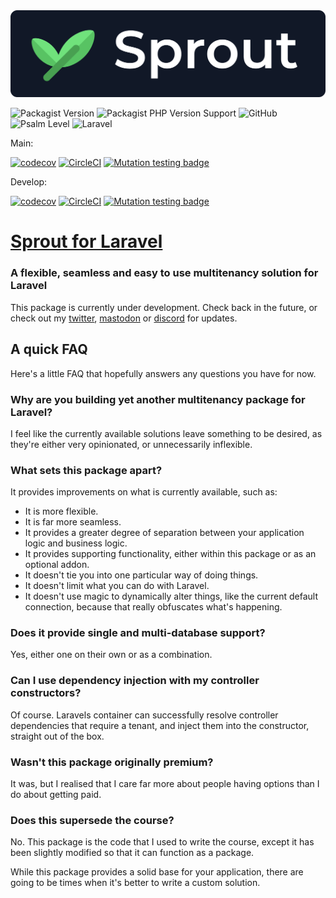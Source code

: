 <img src="sprout.png">

![Packagist Version](https://img.shields.io/packagist/v/sprout/sprout)
![Packagist PHP Version Support](https://img.shields.io/packagist/php-v/sprout/sprout)
![GitHub](https://img.shields.io/github/license/sprout-laravel/sprout)
![Psalm Level](https://shepherd.dev/github/sprout-laravel/sprout/level.svg)
![Laravel](https://img.shields.io/badge/laravel-10.x-red.svg)

Main:

[![codecov](https://codecov.io/gh/sprout-laravel/sprout/branch/main/graph/badge.svg?token=FHJ41NQMTA)](https://codecov.io/gh/sprout-laravel/sprout)
[![CircleCI](https://circleci.com/gh/sprout-laravel/sprout/tree/main.svg?style=shield)](https://circleci.com/gh/sprout-laravel/sprout/tree/main)
[![Mutation testing badge](https://img.shields.io/endpoint?style=flat&url=https%3A%2F%2Fbadge-api.stryker-mutator.io%2Fgithub.com%2Fsmplphp%2Fcore%2Fmain)](https://dashboard.stryker-mutator.io/reports/github.com/sprout-laravel/sprout/main)

Develop:

[![codecov](https://codecov.io/gh/sprout-laravel/sprout/branch/develop/graph/badge.svg?token=FHJ41NQMTA)](https://codecov.io/gh/sprout-laravel/sprout)
[![CircleCI](https://circleci.com/gh/sprout-laravel/sprout/tree/develop.svg?style=shield)](https://circleci.com/gh/sprout-laravel/sprout/tree/develop)
[![Mutation testing badge](https://img.shields.io/endpoint?style=flat&url=https%3A%2F%2Fbadge-api.stryker-mutator.io%2Fgithub.com%2Fsmplphp%2Fcore%2Fdevelop)](https://dashboard.stryker-mutator.io/reports/github.com/sprout-laravel/sprout/develop)

# [Sprout for Laravel](https://tenantedlaravel.dev)
### A flexible, seamless and easy to use multitenancy solution for Laravel

This package is currently under development. Check back in the future, or check out my [twitter](https://ollieread.com), [mastodon](https://phpc.social/@ollieread) or [discord](https://discord.gg/wPHGrUh) for updates.

## A quick FAQ
Here's a little FAQ that hopefully answers any questions you have for now.

### Why are you building yet another multitenancy package for Laravel?
I feel like the currently available solutions leave something to be desired, as they're
either very opinionated, or unnecessarily inflexible.

### What sets this package apart?
It provides improvements on what is currently available, such as:

* It is more flexible.
* It is far more seamless.
* It provides a greater degree of separation between your application logic and business logic.
* It provides supporting functionality, either within this package or as an optional addon.
* It doesn't tie you into one particular way of doing things.
* It doesn't limit what you can do with Laravel.
* It doesn't use magic to dynamically alter things, like the current default connection, because that really obfuscates what's happening.

### Does it provide single and multi-database support?
Yes, either one on their own or as a combination.

### Can I use dependency injection with my controller constructors?
Of course. Laravels container can successfully resolve controller dependencies that require a tenant, and inject them into the constructor, straight out of the box.

### Wasn't this package originally premium?
It was, but I realised that I care far more about people having options than I do about
getting paid.

### Does this supersede the course?
No. This package is the code that I used to write the course, except it has been 
slightly modified so that it can function as a package.

While this package provides a solid base for your application, there are going to be
times when it's better to write a custom solution.
